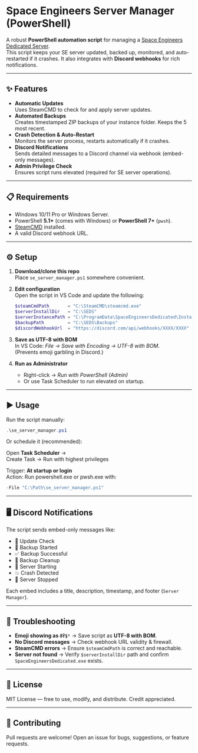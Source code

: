 # Space Engineers Server Manager (PowerShell)

A robust **PowerShell automation script** for managing a [Space Engineers Dedicated Server](https://www.spaceengineersgame.com/dedicated-servers/).  
This script keeps your SE server updated, backed up, monitored, and auto-restarted if it crashes. It also integrates with **Discord webhooks** for rich notifications.

---

## ✨ Features
- **Automatic Updates**  
  Uses SteamCMD to check for and apply server updates.
- **Automated Backups**  
  Creates timestamped ZIP backups of your instance folder. Keeps the 5 most recent.
- **Crash Detection & Auto-Restart**  
  Monitors the server process, restarts automatically if it crashes.
- **Discord Notifications**  
  Sends detailed messages to a Discord channel via webhook (embed-only messages).
- **Admin Privilege Check**  
  Ensures script runs elevated (required for SE server operations).

---

## 📋 Requirements
- Windows 10/11 Pro or Windows Server.
- PowerShell **5.1+** (comes with Windows) or **PowerShell 7+** (`pwsh`).
- [SteamCMD](https://developer.valvesoftware.com/wiki/SteamCMD) installed.
- A valid Discord webhook URL.

---

## ⚙️ Setup

1. **Download/clone this repo**  
   Place `se_server_manager.ps1` somewhere convenient.

2. **Edit configuration**  
   Open the script in VS Code and update the following:
   ```powershell
   $steamCmdPath       = "C:\SteamCMD\steamcmd.exe"
   $serverInstallDir   = "C:\SEDS"
   $serverInstancePath = "C:\ProgramData\SpaceEngineersDedicated\InstanceName"
   $backupPath         = "C:\SEDS\Backups"
   $discordWebhookUrl  = "https://discord.com/api/webhooks/XXXX/XXXX"
   ```

3. **Save as UTF-8 with BOM**  
   In VS Code: *File → Save with Encoding → UTF-8 with BOM*.  
   (Prevents emoji garbling in Discord.)

4. **Run as Administrator**  
   - Right-click → *Run with PowerShell (Admin)*  
   - Or use Task Scheduler to run elevated on startup.

---

## ▶️ Usage

Run the script manually:

```powershell
.\se_server_manager.ps1
```

Or schedule it (recommended):

Open **Task Scheduler** →  
Create Task → Run with highest privileges  

Trigger: **At startup or login**  
Action: Run powershell.exe or pwsh.exe with:

```powershell
-File "C:\Path\se_server_manager.ps1"
```

---

## 🖥️ Discord Notifications
The script sends embed-only messages like:

- 🔄 Update Check  
- 💾 Backup Started  
- ✅ Backup Successful  
- 🧹 Backup Cleanup  
- 🚀 Server Starting  
- 💥 Crash Detected  
- 🛑 Server Stopped  

Each embed includes a title, description, timestamp, and footer (`Server Manager`).

---

## 🔧 Troubleshooting
- **Emoji showing as `ðŸ§¹`** → Save script as **UTF-8 with BOM**.  
- **No Discord messages** → Check webhook URL validity & firewall.  
- **SteamCMD errors** → Ensure `$steamCmdPath` is correct and reachable.  
- **Server not found** → Verify `$serverInstallDir` path and confirm `SpaceEngineersDedicated.exe` exists.

---

## 📜 License
MIT License — free to use, modify, and distribute. Credit appreciated.

---

## 🤝 Contributing
Pull requests are welcome! Open an issue for bugs, suggestions, or feature requests.
